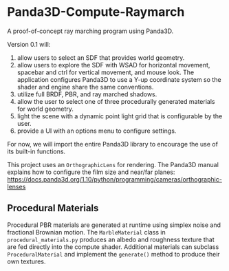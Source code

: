 # Panda3D-Compute-Raymarch

A proof-of-concept ray marching program using Panda3D.

Version 0.1 will:

1. allow users to select an SDF that provides world geometry.
2. allow users to explore the SDF with WSAD for horizontal movement, spacebar and ctrl for vertical movement, and mouse look. The application configures Panda3D to use a Y-up coordinate system so the shader and engine share the same conventions.
3. utilize full BRDF, PBR, and ray marched shadows.
4. allow the user to select  one of three procedurally generated materials for world geometry.
5. light the scene with a dynamic point light grid that is configurable by the user.
6. provide a UI with an options menu to configure settings.

For now, we will import the entire Panda3D library to encourage the use of its built-in functions.

This project uses an `OrthographicLens` for rendering. The Panda3D manual explains how to configure the film size and near/far planes: https://docs.panda3d.org/1.10/python/programming/cameras/orthographic-lenses

## Procedural Materials

Procedural PBR materials are generated at runtime using simplex noise and
fractional Brownian motion. The `MarbleMaterial` class in `procedural_materials.py`
produces an albedo and roughness texture that are fed directly into the compute
shader. Additional materials can subclass `ProceduralMaterial` and implement the
`generate()` method to produce their own textures.
